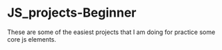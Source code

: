 # JS_projects-Beginner
These are some of the easiest projects that I am doing for practice some core js elements.

